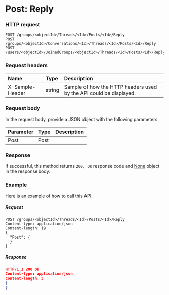 # Post: Reply


### HTTP request
```http
POST /groups/<objectId>/Threads/<Id>/Posts/<Id>/Reply
POST /groups/<objectId>/Conversations/<Id>/Threads/<Id>/Posts/<Id>/Reply
POST /users/<objectId>/JoinedGroups/<objectId>/Threads/<Id>/Posts/<Id>/Reply

```
### Request headers
| Name       | Type | Description|
|:---------------|:--------|:----------|
| X-Sample-Header  | string  | Sample of how the HTTP headers used by the API could be displayed.|

### Request body
In the request body, provide a JSON object with the following parameters.

| Parameter	   | Type	|Description|
|:---------------|:--------|:----------|
|Post|Post||

### Response
If successful, this method returns `200, OK` response code and [None](../resources/none.md) object in the response body.

### Example
Here is an example of how to call this API.
##### Request
```http
POST /groups/<objectId>/Threads/<Id>/Posts/<Id>/Reply
Content-type: application/json
Content-length: 19
{
  "Post": {
  }
}
```
##### Response
```json
HTTP/1.1 200 OK
Content-type: application/json
Content-length: 3
{
}
```

<!-- uuid: a8378fdc-c38a-421c-a391-7ccdc6f9f2b5
2015-10-12 21:30:01 UTC -->